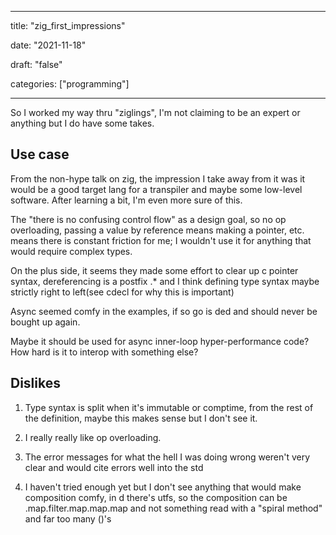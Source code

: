 
---

title: "zig\_first\_impressions"

date: "2021-11-18"

draft: "false"

categories: ["programming"]

---

So I worked my way thru "ziglings", I'm not claiming to be an expert or anything but I do have some takes.

## Use case

From the non-hype talk on zig, the impression I take away from it was it would be a good target lang for a transpiler and maybe some low-level software. After learning a bit, I'm even more sure of this.

The "there is no confusing control flow" as a design goal, so no op overloading, passing a value by reference means making a pointer, etc. means there is constant friction for me; I wouldn't use it for anything that would require complex types.

On the plus side, it seems they made some effort to clear up c pointer syntax, dereferencing is a postfix .\* and I think defining type syntax maybe strictly right to left(see cdecl for why this is important)

Async seemed comfy in the examples, if so go is ded and should never be bought up again.

Maybe it should be used for async inner-loop hyper-performance code? How hard is it to interop with something else?

## Dislikes

1. Type syntax is split when it's immutable or comptime, from the rest of the definition, maybe this makes sense but I don't see it.

2. I really really like op overloading.

3. The error messages for what the hell I was doing wrong weren't very clear and would cite errors well into the std

4. I haven't tried enough yet but I don't see anything that would make composition comfy, in d there's utfs, so the composition can be .map.filter.map.map.map and not something read with a "spiral method" and far too many ()'s